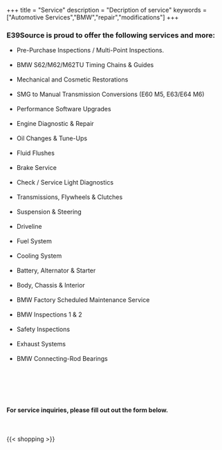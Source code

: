 +++
title = "Service"
description = "Decription of service"
keywords = ["Automotive Services","BMW","repair","modifications"]
+++

### E39Source is proud to offer the following services and more:

* Pre-Purchase Inspections / Multi-Point Inspections.<br/><br/>
* BMW S62/M62/M62TU Timing Chains & Guides<br/><br/>
* Mechanical and Cosmetic Restorations<br/><br/>
* SMG to Manual Transmission Conversions (E60 M5, E63/E64 M6)<br/><br/>
* Performance Software Upgrades<br/><br/>
* Engine Diagnostic & Repair<br/><br/>
* Oil Changes & Tune-Ups<br/><br/>
* Fluid Flushes<br/><br/>
* Brake Service<br/><br/>
* Check / Service Light Diagnostics<br/><br/>
* Transmissions, Flywheels & Clutches<br/><br/>
* Suspension & Steering<br/><br/>
* Driveline<br/><br/>
* Fuel System<br/><br/>
* Cooling System<br/><br/>
* Battery, Alternator & Starter<br/><br/>
* Body, Chassis & Interior<br/><br/>
* BMW Factory Scheduled Maintenance Service<br/><br/>
* BMW Inspections 1 & 2<br/><br/>
* Safety Inspections<br/><br/>
* Exhaust Systems<br/><br/>
* BMW Connecting-Rod Bearings<br/><br/>
&nbsp;<br/><br/>

&nbsp;

#### For service inquiries, please fill out out the form below.

&nbsp;

{{< shopping >}}

&nbsp;<br/><br/>



